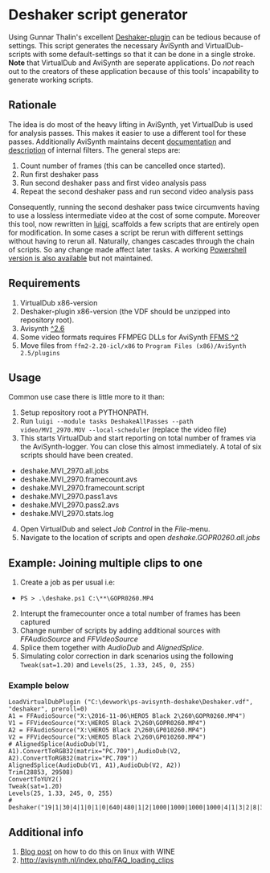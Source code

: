 # Deshaker script generator
Using Gunnar Thalin's excellent [Deshaker-plugin](http://www.guthspot.se/video/deshaker.htm) can be tedious because of
settings. This script generates the necessary AviSynth and VirtualDub-scripts with some default-settings so that it can
be done in a single stroke. **Note** that VirtualDub and AviSynth are seperate applications. Do *not* reach out to the
creators of these application because of this tools' incapability to generate working scripts.

## Rationale
The idea is do most of the heavy lifting in AviSynth, yet VirtualDub is used for analysis passes. This makes it easier
to use a different tool for these passes. Additionally AviSynth maintains decent 
[documentation](http://avisynth.nl/index.php/Main_Page) and 
[description](http://avisynth.nl/index.php/Category:Internal_filters) of internal filters. The general steps are:

1. Count number of frames (this can be cancelled once started).
2. Run first deshaker pass
3. Run second deshaker pass and first video analysis pass
4. Repeat the second deshaker pass and run second video analysis pass

Consequently, running the second deshaker pass twice circumvents having to use a lossless intermediate video at the cost
of some compute. Moreover this tool, now rewritten in [luigi](https://luigi.readthedocs.io/en/stable/), scaffolds a few 
scripts that are entirely open for modification. In some cases a script be rerun with different settings without having
to rerun all. Naturally, changes cascades through the chain of scripts. So any change made affect later tasks. A 
working [Powershell version is also available](powershell_version/) but not maintained.


## Requirements
1. VirtualDub x86-version
2. Deshaker-plugin x86-version (the VDF should be unzipped into repository root).
3. Avisynth [^2.6](https://sourceforge.net/projects/avisynth2/files/latest/download)
4. Some video formats requires FFMPEG DLLs for AviSynth [FFMS ^2](https://github.com/FFMS/ffms2/releases)
5. Move files from `ffm2-2.20-icl/x86` to `Program Files (x86)/AviSynth 2.5/plugins`

## Usage
Common use case there is little more to it than:

1. Setup repository root a PYTHONPATH.
2. Run `luigi --module tasks DeshakeAllPasses --path video/MVI_2970.MOV --local-scheduler` (replace the video file)
3. This starts VirtualDub and start reporting on total number of frames via the AviSynth-logger. You can close this
	almost immediately. A total of six scripts should have been created.
  * deshake.MVI_2970.all.jobs
  * deshake.MVI_2970.framecount.avs
  * deshake.MVI_2970.framecount.script
  * deshake.MVI_2970.pass1.avs
  * deshake.MVI_2970.pass2.avs
  * deshake.MVI_2970.stats.log
4. Open VirtualDub and select *Job Control* in the *File*-menu.
5. Navigate to the location of scripts and open *deshake.GOPR0260.all.jobs*

## Example: Joining multiple clips to one

1. Create a job as per usual i.e:
  * `PS > .\deshake.ps1 C:\**\GOPR0260.MP4`
2. Interupt the framecounter once a total number of frames has been captured 
3. Change number of scripts by adding additional sources with *FFAudioSource* and *FFVideoSource*
4. Splice them together with *AudioDub* and *AlignedSplice*. 
5. Simulating color correction in dark scenarios using the following `Tweak(sat=1.20)` and `Levels(25, 1.33, 245, 0, 255)`

### Example below

	LoadVirtualDubPlugin ("C:\devwork\ps-avisynth-deshake\Deshaker.vdf", "deshaker", preroll=0)
	A1 = FFAudioSource("X:\2016-11-06\HERO5 Black 2\260\GOPR0260.MP4")
	V1 = FFVideoSource("X:\HERO5 Black 2\260\GOPR0260.MP4")
	A2 = FFAudioSource("X:\HERO5 Black 2\260\GP010260.MP4")
	V2 = FFVideoSource("X:\HERO5 Black 2\260\GP010260.MP4")
	# AlignedSplice(AudioDub(V1, A1).ConvertToRGB32(matrix="PC.709"),AudioDub(V2, A2).ConvertToRGB32(matrix="PC.709"))
	AlignedSplice(AudioDub(V1, A1),AudioDub(V2, A2))
	Trim(28853, 29508)
	ConvertToYUY2()
	Tweak(sat=1.20)
	Levels(25, 1.33, 245, 0, 255)
	# Deshaker("19|1|30|4|1|0|1|0|640|480|1|2|1000|1000|1000|1000|4|1|3|2|8|30|300|4|C:\\usr\\xyz\\Deshaker.log|0|0|0|0|0|0|0|0|0|0|0|0|0|1|10|10|5|10|0|0|30|30|0|0|1|0|1|1|0|10|1000|1|90|1|1|20|5000|100|20|1|0|ff00ff")

## Additional info
1. [Blog post](http://abarry.org/avisynth-virtualdub-linux-gopro-hero-4-black-120fps-video/
) on how to do this on linux with WINE
2. http://avisynth.nl/index.php/FAQ_loading_clips
